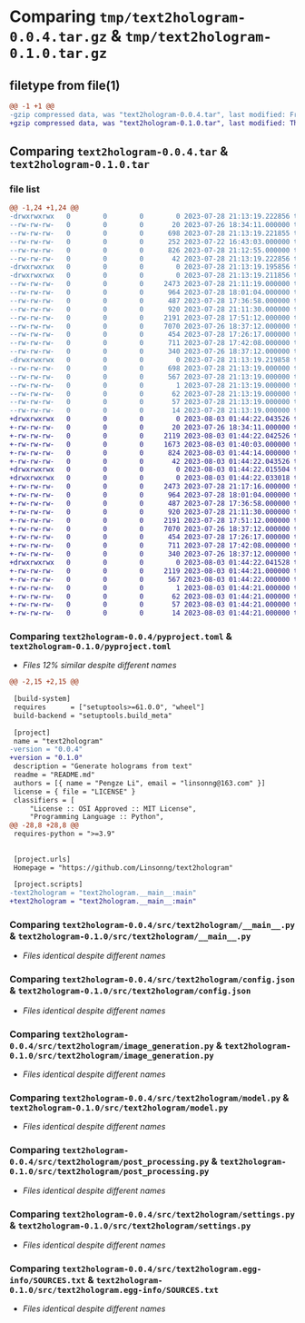 # Comparing `tmp/text2hologram-0.0.4.tar.gz` & `tmp/text2hologram-0.1.0.tar.gz`

## filetype from file(1)

```diff
@@ -1 +1 @@
-gzip compressed data, was "text2hologram-0.0.4.tar", last modified: Fri Jul 28 21:13:19 2023, max compression
+gzip compressed data, was "text2hologram-0.1.0.tar", last modified: Thu Aug  3 01:44:22 2023, max compression
```

## Comparing `text2hologram-0.0.4.tar` & `text2hologram-0.1.0.tar`

### file list

```diff
@@ -1,24 +1,24 @@
-drwxrwxrwx   0        0        0        0 2023-07-28 21:13:19.222856 text2hologram-0.0.4/
--rw-rw-rw-   0        0        0       20 2023-07-26 18:34:11.000000 text2hologram-0.0.4/MANIFEST.in
--rw-rw-rw-   0        0        0      698 2023-07-28 21:13:19.221855 text2hologram-0.0.4/PKG-INFO
--rw-rw-rw-   0        0        0      252 2023-07-22 16:43:03.000000 text2hologram-0.0.4/README.md
--rw-rw-rw-   0        0        0      826 2023-07-28 21:12:55.000000 text2hologram-0.0.4/pyproject.toml
--rw-rw-rw-   0        0        0       42 2023-07-28 21:13:19.222856 text2hologram-0.0.4/setup.cfg
-drwxrwxrwx   0        0        0        0 2023-07-28 21:13:19.195856 text2hologram-0.0.4/src/
-drwxrwxrwx   0        0        0        0 2023-07-28 21:13:19.211856 text2hologram-0.0.4/src/text2hologram/
--rw-rw-rw-   0        0        0     2473 2023-07-28 21:11:19.000000 text2hologram-0.0.4/src/text2hologram/__main__.py
--rw-rw-rw-   0        0        0      964 2023-07-28 18:01:04.000000 text2hologram-0.0.4/src/text2hologram/config.json
--rw-rw-rw-   0        0        0      487 2023-07-28 17:36:58.000000 text2hologram-0.0.4/src/text2hologram/device_setup.py
--rw-rw-rw-   0        0        0      920 2023-07-28 21:11:30.000000 text2hologram-0.0.4/src/text2hologram/image_generation.py
--rw-rw-rw-   0        0        0     2191 2023-07-28 17:51:12.000000 text2hologram-0.0.4/src/text2hologram/model.py
--rw-rw-rw-   0        0        0     7070 2023-07-26 18:37:12.000000 text2hologram-0.0.4/src/text2hologram/post_processing.py
--rw-rw-rw-   0        0        0      454 2023-07-28 17:26:17.000000 text2hologram-0.0.4/src/text2hologram/read_all.py
--rw-rw-rw-   0        0        0      711 2023-07-28 17:42:08.000000 text2hologram-0.0.4/src/text2hologram/settings.py
--rw-rw-rw-   0        0        0      340 2023-07-26 18:37:12.000000 text2hologram-0.0.4/src/text2hologram/utils.py
-drwxrwxrwx   0        0        0        0 2023-07-28 21:13:19.219858 text2hologram-0.0.4/src/text2hologram.egg-info/
--rw-rw-rw-   0        0        0      698 2023-07-28 21:13:19.000000 text2hologram-0.0.4/src/text2hologram.egg-info/PKG-INFO
--rw-rw-rw-   0        0        0      567 2023-07-28 21:13:19.000000 text2hologram-0.0.4/src/text2hologram.egg-info/SOURCES.txt
--rw-rw-rw-   0        0        0        1 2023-07-28 21:13:19.000000 text2hologram-0.0.4/src/text2hologram.egg-info/dependency_links.txt
--rw-rw-rw-   0        0        0       62 2023-07-28 21:13:19.000000 text2hologram-0.0.4/src/text2hologram.egg-info/entry_points.txt
--rw-rw-rw-   0        0        0       57 2023-07-28 21:13:19.000000 text2hologram-0.0.4/src/text2hologram.egg-info/requires.txt
--rw-rw-rw-   0        0        0       14 2023-07-28 21:13:19.000000 text2hologram-0.0.4/src/text2hologram.egg-info/top_level.txt
+drwxrwxrwx   0        0        0        0 2023-08-03 01:44:22.043526 text2hologram-0.1.0/
+-rw-rw-rw-   0        0        0       20 2023-07-26 18:34:11.000000 text2hologram-0.1.0/MANIFEST.in
+-rw-rw-rw-   0        0        0     2119 2023-08-03 01:44:22.042526 text2hologram-0.1.0/PKG-INFO
+-rw-rw-rw-   0        0        0     1673 2023-08-03 01:40:03.000000 text2hologram-0.1.0/README.md
+-rw-rw-rw-   0        0        0      824 2023-08-03 01:44:14.000000 text2hologram-0.1.0/pyproject.toml
+-rw-rw-rw-   0        0        0       42 2023-08-03 01:44:22.043526 text2hologram-0.1.0/setup.cfg
+drwxrwxrwx   0        0        0        0 2023-08-03 01:44:22.015504 text2hologram-0.1.0/src/
+drwxrwxrwx   0        0        0        0 2023-08-03 01:44:22.033018 text2hologram-0.1.0/src/text2hologram/
+-rw-rw-rw-   0        0        0     2473 2023-07-28 21:17:16.000000 text2hologram-0.1.0/src/text2hologram/__main__.py
+-rw-rw-rw-   0        0        0      964 2023-07-28 18:01:04.000000 text2hologram-0.1.0/src/text2hologram/config.json
+-rw-rw-rw-   0        0        0      487 2023-07-28 17:36:58.000000 text2hologram-0.1.0/src/text2hologram/device_setup.py
+-rw-rw-rw-   0        0        0      920 2023-07-28 21:11:30.000000 text2hologram-0.1.0/src/text2hologram/image_generation.py
+-rw-rw-rw-   0        0        0     2191 2023-07-28 17:51:12.000000 text2hologram-0.1.0/src/text2hologram/model.py
+-rw-rw-rw-   0        0        0     7070 2023-07-26 18:37:12.000000 text2hologram-0.1.0/src/text2hologram/post_processing.py
+-rw-rw-rw-   0        0        0      454 2023-07-28 17:26:17.000000 text2hologram-0.1.0/src/text2hologram/read_all.py
+-rw-rw-rw-   0        0        0      711 2023-07-28 17:42:08.000000 text2hologram-0.1.0/src/text2hologram/settings.py
+-rw-rw-rw-   0        0        0      340 2023-07-26 18:37:12.000000 text2hologram-0.1.0/src/text2hologram/utils.py
+drwxrwxrwx   0        0        0        0 2023-08-03 01:44:22.041528 text2hologram-0.1.0/src/text2hologram.egg-info/
+-rw-rw-rw-   0        0        0     2119 2023-08-03 01:44:21.000000 text2hologram-0.1.0/src/text2hologram.egg-info/PKG-INFO
+-rw-rw-rw-   0        0        0      567 2023-08-03 01:44:22.000000 text2hologram-0.1.0/src/text2hologram.egg-info/SOURCES.txt
+-rw-rw-rw-   0        0        0        1 2023-08-03 01:44:21.000000 text2hologram-0.1.0/src/text2hologram.egg-info/dependency_links.txt
+-rw-rw-rw-   0        0        0       62 2023-08-03 01:44:21.000000 text2hologram-0.1.0/src/text2hologram.egg-info/entry_points.txt
+-rw-rw-rw-   0        0        0       57 2023-08-03 01:44:21.000000 text2hologram-0.1.0/src/text2hologram.egg-info/requires.txt
+-rw-rw-rw-   0        0        0       14 2023-08-03 01:44:21.000000 text2hologram-0.1.0/src/text2hologram.egg-info/top_level.txt
```

### Comparing `text2hologram-0.0.4/pyproject.toml` & `text2hologram-0.1.0/pyproject.toml`

 * *Files 12% similar despite different names*

```diff
@@ -2,15 +2,15 @@
 
 [build-system]
 requires      = ["setuptools>=61.0.0", "wheel"]
 build-backend = "setuptools.build_meta"
 
 [project]
 name = "text2hologram"
-version = "0.0.4"
+version = "0.1.0"
 description = "Generate holograms from text"
 readme = "README.md"
 authors = [{ name = "Pengze Li", email = "linsonng@163.com" }]
 license = { file = "LICENSE" }
 classifiers = [
     "License :: OSI Approved :: MIT License",
     "Programming Language :: Python",
@@ -28,8 +28,8 @@
 requires-python = ">=3.9"
 
 
 [project.urls]
 Homepage = "https://github.com/Linsonng/text2hologram"
 
 [project.scripts]
-text2hologram = "text2hologram.__main__:main"
+text2hologram = "text2hologram.__main__:main"
```

### Comparing `text2hologram-0.0.4/src/text2hologram/__main__.py` & `text2hologram-0.1.0/src/text2hologram/__main__.py`

 * *Files identical despite different names*

### Comparing `text2hologram-0.0.4/src/text2hologram/config.json` & `text2hologram-0.1.0/src/text2hologram/config.json`

 * *Files identical despite different names*

### Comparing `text2hologram-0.0.4/src/text2hologram/image_generation.py` & `text2hologram-0.1.0/src/text2hologram/image_generation.py`

 * *Files identical despite different names*

### Comparing `text2hologram-0.0.4/src/text2hologram/model.py` & `text2hologram-0.1.0/src/text2hologram/model.py`

 * *Files identical despite different names*

### Comparing `text2hologram-0.0.4/src/text2hologram/post_processing.py` & `text2hologram-0.1.0/src/text2hologram/post_processing.py`

 * *Files identical despite different names*

### Comparing `text2hologram-0.0.4/src/text2hologram/settings.py` & `text2hologram-0.1.0/src/text2hologram/settings.py`

 * *Files identical despite different names*

### Comparing `text2hologram-0.0.4/src/text2hologram.egg-info/SOURCES.txt` & `text2hologram-0.1.0/src/text2hologram.egg-info/SOURCES.txt`

 * *Files identical despite different names*

